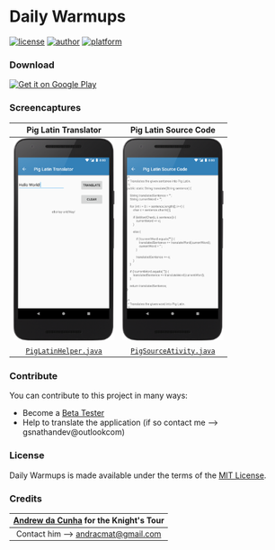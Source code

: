 # Daily Warmups     

[![license](https://img.shields.io/github/license/mashape/apistatus.svg?style=flat-square)](https://github.com/JavaCafe01/DailyWarmups/blob/master/LICENSE) [![author](https://img.shields.io/badge/author-Gokul%20Swaminathan-lightgrey.svg?style=flat-square)](https://github.com/JavaCafe01) [![platform](https://img.shields.io/badge/platform-Android-green.svg?style=flat-square)](https://www.android.com/)

### Download

<a href='https://play.google.com/store/apps/details?id=com.gsnathan.dailywarmups&hl=en&pcampaignid=MKT-Other-global-all-co-prtnr-py-PartBadge-Mar2515-1'><img width="250" alt='Get it on Google Play' src='https://play.google.com/intl/en_us/badges/images/generic/en_badge_web_generic.png'/></a>

### Screencaptures

| Pig Latin Translator | Pig Latin Source Code |
|:-:|:-:|
| <img src ="./screenshots/device_2.png" width="180" height="360"/> | <img src ="./screenshots/device_3.png" width="180" height="360"/> |
| [`PigLatinHelper.java`](https://github.com/JavaCafe01/DailyWarmups/blob/master/app/src/main/java/com/gsnathan/dailywarmups/PigLatinHelper.java) | [`PigSourceAtivity.java`](https://github.com/JavaCafe01/DailyWarmups/blob/master/app/src/main/java/com/gsnathan/dailywarmups/PigSourceAtivity.java) | 

### Contribute

You can contribute to this project in many ways:
* Become a [Beta Tester][beta]
* Help to translate the application (if so contact me --> gsnathandev@outlookcom)

### License

Daily Warmups is made available under the terms of the [MIT License][mit].

### Credits

|[Andrew da Cunha][user] for the Knight's Tour|
|:-------------------------------------------:|
|Contact him --> andracmat@gmail.com|

[mit]: https://opensource.org/licenses/MIT
[beta]: https://play.google.com/apps/testing/com.gsnathan.dailywarmups
[user]: https://github.com/andracmat

